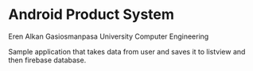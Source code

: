 # Android Product System

Eren Alkan
Gasiosmanpasa University
Computer Engineering

Sample application that takes data from user and saves it to listview and then firebase database.
